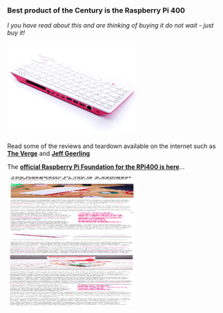 ### Best product of the Century is the Raspberry Pi 400

*I you have read about this and are thinking of buying it do not wait - just buy it!*

<p align="left">
<img src="images/image2.jpeg" width="300" /> 
<br>

Read some of the reviews and teardown available on the internet such as [**The Verge**](https://www.theverge.com/2020/11/2/21542278/raspberry-pi-400-keyboard-computer-arm-release-date-news-features) and [**Jeff Geerling**](https://www.jeffgeerling.com/blog/2020/raspberry-pi-400-teardown-and-review)

The [**official Raspberry Pi Foundation for the RPi400 is here**](https://www.raspberrypi.org/products/raspberry-pi-400/)...

<p align="left">
<img src="images/RPi400TheVergeReview.png" width="300" height="300"/>  
<br>
